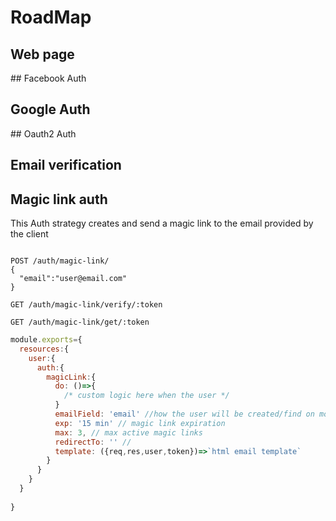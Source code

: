 # RoadMap

## Web page

## Facebook Auth

## Google Auth

## Oauth2 Auth

## Email verification

## Magic link auth

This Auth strategy creates and send a magic link to the email provided by the client

```http

POST /auth/magic-link/
{
  "email":"user@email.com"
}

GET /auth/magic-link/verify/:token

GET /auth/magic-link/get/:token
```

```javascript
module.exports={
  resources:{
    user:{
      auth:{
        magicLink:{
          do: ()=>{
            /* custom logic here when the user */
          }
          emailField: 'email' //how the user will be created/find on mongodb
          exp: '15 min' // magic link expiration
          max: 3, // max active magic links
          redirectTo: '' //
          template: ({req,res,user,token})=>`html email template`
        }
      }
    }
  }
  
}

```
